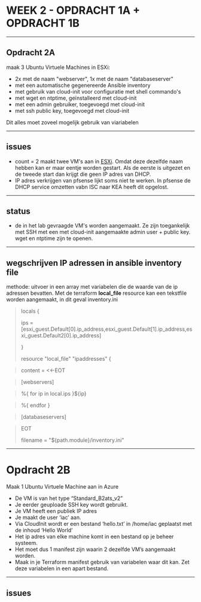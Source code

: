 # WEEK 2 - OPDRACHT 1A + OPDRACHT 1B

------
## Opdracht 2A 
maak 3 Ubuntu Virtuele Machines in ESXi:

- 2x met de naam "webserver", 1x met de naam "databaseserver"
- met een automatische gegenereerde Ansible inventory
- met gebruik van cloud-init voor configuratie met shell commando's
- met wget en ntptime, geïnstalleerd met cloud-init
- met een admin gebruiker, toegevoegd met cloud-init
- met ssh public key, toegevoegd met cloud-init

Dit alles moet zoveel mogelijk gebruik van viariabelen

-----
## issues
- count = 2 maakt twee VM's aan in <ins>ESXi</ins>. Omdat deze dezelfde naam hebben kan er maar eentje worden gestart. Als de eerste is uitgezet en de tweede start dan krijgt die geen IP adres van DHCP. 
- IP adres verkrijgen van pfsense lijkt soms niet te werken. In pfsense de DHCP service omzetten vabn ISC naar KEA heeft dit opgelost. 
-----
## status
- de in het lab gevraagde VM's worden aangemaakt. Ze zijn toegankelijk met SSH met een met cloud-init aangemaakte admin user + public key. wget en ntptime zijn te openen.
---- 
## wegschrijven IP adressen in ansible inventory file
methode: uitvoer in een array met variabelen die de waarde van de ip adressen bevatten. Met de terraform __local_file__ resource kan een tekstfile worden aangemaakt, in dit geval inventory.ini 

> locals {
>
>  ips = [esxi_guest.Default[0].ip_address,esxi_guest.Default[1].ip_address,esxi_guest.Default2[0].ip_address]
>
> }
>
>resource "local_file" "ipaddresses" { 
   
>   content = <<-EOT <br>
   
>   [webservers]
   
>   %{ for ip in local.ips }${ip}
   
>   %{ endfor }
  
 >  [databaseservers]
   
 >  EOT
>
>filename = "${path.module}/inventory.ini"

----

# Opdracht 2B
Maak 1 Ubuntu Virtuele Machine aan in Azure

- De VM is van het type “Standard_B2ats_v2”
- Je eerder geuploade SSH key wordt gebruikt.
- Je VM heeft een publiek IP adres
- Je maakt de user ‘iac’ aan.
- Via CloudInit wordt er een bestand ‘hello.txt’ in /home/iac geplaatst met de inhoud ‘Hello World’
- Het ip adres van elke machine komt in een bestand op je beheer systeem.
- Het moet dus 1 manifest zijn waarin 2 dezelfde VM’s aangemaakt worden.
- Maak in je Terraform manifest gebruik van variabelen waar dit kan. Zet deze variabelen in een apart bestand.

-----
## issues 